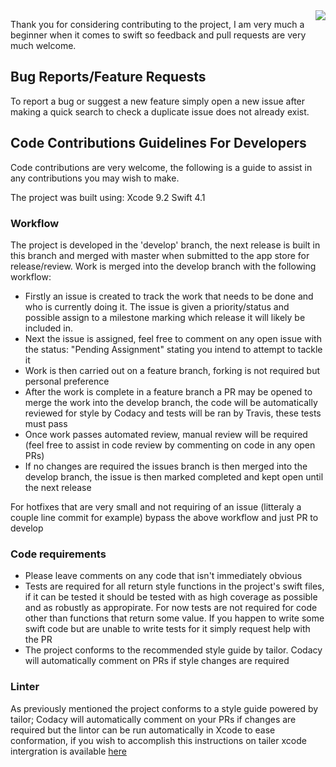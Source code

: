 <img src="https://i.imgur.com/e0Hxbwp.png" align="right" />

Thank you for considering contributing to the project, I am very much a beginner when it comes to swift so feedback and pull requests are
very much welcome. 

## Bug Reports/Feature Requests
To report a bug or suggest a new feature simply open a new issue after making a
quick search to check a duplicate issue does not already exist.

## Code Contributions Guidelines For Developers
Code contributions are very welcome, the following is a guide to assist in any contributions you may wish to make.

The project was built using:
Xcode 9.2
Swift 4.1

### Workflow
The project is developed in the 'develop' branch, the next release is built in this branch and merged with master when submitted to the app store for release/review. Work is merged into the develop branch with the following workflow:
- Firstly an issue is created to track the work that needs to be done and who is currently doing it. The issue is given a priority/status and possible assign to a milestone marking which release it will likely be included in.
- Next the issue is assigned, feel free to comment on any open issue with the status: "Pending Assignment" stating you intend to attempt to tackle it
- Work is then carried out on a feature branch, forking is not required but personal preference
- After the work is complete in a feature branch a PR may be opened to merge the work into the develop branch, the code will be automatically reviewed for style by Codacy and tests will be ran by Travis, these tests must pass
- Once work passes automated review, manual review will be required (feel free to assist in code review by commenting on code in any open PRs)
- If no changes are required the issues branch is then merged into the develop branch, the issue is then marked completed and kept open until the next release

For hotfixes that are very small and not requiring of an issue (litteraly a couple line commit for example) bypass the above workflow and just PR to develop

### Code requirements
- Please leave comments on any code that isn't immediately obvious
- Tests are required for all return style functions in the project's swift files, if it can be tested it should be tested with as high coverage as possible and as robustly as appropirate. For now tests are not required for code other than functions that return some value. If you happen to write some swift code but are unable to write tests for it simply request help with the PR
- The project conforms to the recommended style guide by tailor. Codacy will automatically comment on PRs if style changes are required

### Linter
As previously mentioned the project conforms to a style guide powered by tailor; Codacy will automatically comment on your PRs if changes are required but the lintor can be run automatically in Xcode to ease conformation, if you wish to accomplish this instructions on tailer xcode intergration is available [here](https://github.com/sleekbyte/tailor)
